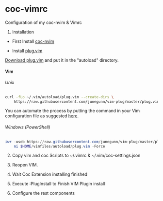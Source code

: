 # coc-vimrc

Configuration of my coc-nvim &amp; Vimrc

1. Installation
- First Install [coc-nvim](https://github.com/neoclide/coc.nvim)

- Install [plug.vim](https://github.com/junegunn/vim-plug)

[Download plug.vim](https://raw.githubusercontent.com/junegunn/vim-plug/master/plug.vim)
and put it in the "autoload" directory.

#### Vim

###### Unix

```sh
curl -fLo ~/.vim/autoload/plug.vim --create-dirs \
    https://raw.githubusercontent.com/junegunn/vim-plug/master/plug.vim
```

You can automate the process by putting the command in your Vim configuration
file as suggested [here][auto].

[auto]: https://github.com/junegunn/vim-plug/wiki/tips#automatic-installation

###### Windows (PowerShell)

```powershell
iwr -useb https://raw.githubusercontent.com/junegunn/vim-plug/master/plug.vim |`
    ni $HOME/vimfiles/autoload/plug.vim -Force
```


2. Copy vim and coc Scripts to ~/.vimrc & ~/.vim/coc-settings.json

3. Reopen VIM.

4. Wait Coc Extension installing finished

5. Execute :PlugInstall to Finish VIM Plugin install

6. Configure the rest components
